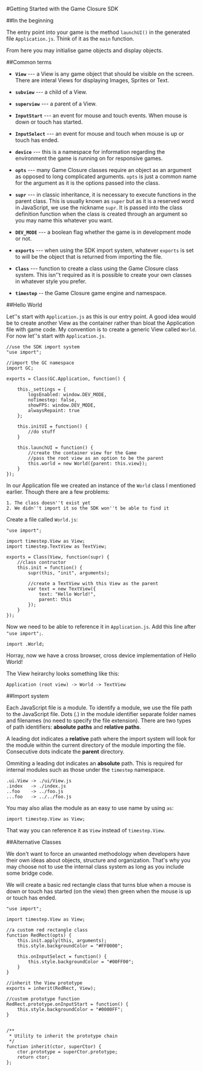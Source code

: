 #Getting Started with the Game Closure SDK

##In the beginning

The entry point into your game is the method `launchUI()` in the generated file 
`Application.js`. Think of it as the `main` function.

From here you may initialise game objects and display objects.

##Common terms

* __`View`__ --- a View is any game object that should be visible on the
screen. There are interal Views for displaying Images, Sprites or Text. 

* __`subview`__ --- a child of a View.

* __`superview`__ --- a parent of a View.

* __`InputStart`__ --- an event for mouse and touch events. When mouse is down or touch has started.

* __`InputSelect`__ --- an event for mouse and touch when mouse is up or touch has ended.

* __`device`__ --- this is a namespace for information regarding the environment the game is running on for responsive games.

* __`opts`__ --- many Game Closure classes require an object as an argument as opposed to long complicated arguments. `opts` is just a common name for the argument as it is the options passed into the class.

* __`supr`__ --- in classic inheritance, it is necessary to execute functions in the parent class. This is usually known as `super` but as it is a reserved word in JavaScript, we use the nickname `supr`. It is passed into the class definition function when the class is created through an argument so you may name this whatever you want.

* __`DEV_MODE`__ --- a boolean flag whether the game is in development mode or not.

* __`exports`__ --- when using the SDK import system, whatever `exports` is set to will be the object that is returned from importing the file.

* __`Class`__ --- function to create a class using the Game Closure class system. This isn''t required as it is possible to create your own classes in whatever style you prefer.

* __`timestep`__ -- the Game Closure game engine and namespace.

##Hello World

Let''s start with `Application.js` as this is our entry point. A good idea
would be to create another View as the container rather than bloat
the Application file with game code. My convention is to create a generic
View called `World`. For now let''s start with `Application.js`.

~~~
//use the SDK import system
"use import";

//import the GC namespace
import GC;

exports = Class(GC.Application, function() {

	this._settings = {
		logsEnabled: window.DEV_MODE,
		noTimestep: false,
		showFPS: window.DEV_MODE,
		alwaysRepaint: true
	};

	this.initUI = function() {
		//do stuff
	}

	this.launchUI = function() {
		//create the container view for the Game
		//pass the root view as an option to be the parent
		this.world = new World({parent: this.view});
	}
});
~~~

In our Application file we created an instance of the `World` class I mentioned
earlier. Though there are a few problems:

	1. The class doesn''t exist yet
	2. We didn''t import it so the SDK won''t be able to find it

Create a file called `World.js`:

~~~
"use import";

import timestep.View as View;
import timestep.TextView as TextView;

exports = Class(View, function(supr) {
	//class contructor
	this.init = function() {
		supr(this, "init", arguments);

		//create a TextView with this View as the parent
		var text = new TextView({
			text: "Hello World!",
			parent: this
		});
	}
});

~~~

Now we need to be able to reference it in `Application.js`. Add this line after `"use import";`.

	import .World;

Horray, now we have a cross browser, cross device implementation of 
Hello World!

The View heirarchy looks something like this:

	Application (root view) -> World -> TextView

##Import system

Each JavaScript file is a module. To identify a module, we use the file path 
to the JavaScript file. Dots (.) in the module identifier separate folder 
names and filenames (no need to specify the file extension). There are two 
types of path identifiers: __absolute paths__ and __relative paths__.

A leading dot indicates a __relative__ path where the import system will look
for the module within the current directory of the module importing the
file. Consecutive dots indicate the __parent__ directory.

Ommiting a leading dot indicates an __absolute__ path. This is required for
internal modules such as those under the `timestep` namespace.

~~~
.ui.View -> ./ui/View.js
.index   -> ./index.js
..foo    -> ../foo.js
...foo   -> ../../foo.js
~~~

You may also alias the module as an easy to use name by using `as`:

    import timestep.View as View;

That way you can reference it as `View` instead of `timestep.View`.

##Alternative Classes

We don't want to force an unwanted methodology when developers have their own
ideas about objects, structure and organization. That's why you may choose
not to use the internal class system as long as you include some bridge code.

We will create a basic red rectangle class that turns blue when a mouse is
down or touch has started (on the view) then green when the mouse is up or
touch has ended.

~~~
"use import";

import timestep.View as View;

//a custom red rectangle class
function RedRect(opts) {
    this.init.apply(this, arguments);
    this.style.backgroundColor = "#FF0000";

    this.onInputSelect = function() {
        this.style.backgroundColor = "#00FF00";
    }
}

//inherit the View prototype
exports = inherit(RedRect, View);

//custom prototype function
RedRect.prototype.onInputStart = function() {
    this.style.backgroundColor = "#0000FF";
}


/**
 * Utility to inherit the prototype chain
 */
function inherit(ctor, superCtor) {
    ctor.prototype = superCtor.prototype;
    return ctor;
};
~~~
